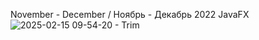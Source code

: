 November - December / Ноябрь - Декабрь 2022
JavaFX
![2025-02-15 09-54-20 - Trim](https://github.com/user-attachments/assets/5088e772-85ca-48ed-8a9b-4168c3a7feec)
